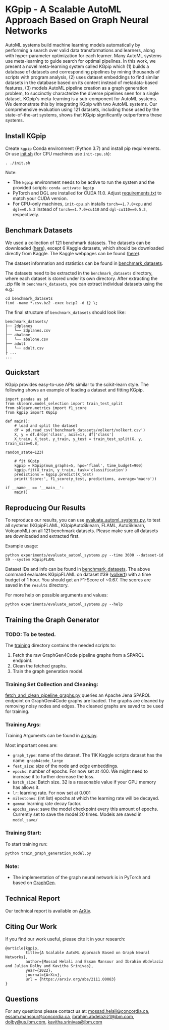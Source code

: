 # KGpip - A Scalable AutoML Approach Based on Graph Neural Networks

AutoML systems build machine learning models automatically by performing a search over valid data transformations and learners, along with hyper-parameter optimization for each learner. Many AutoML systems use meta-learning to guide search for optimal pipelines.  In this work, we present a novel meta-learning system called KGpip which (1) builds a database of datasets and corresponding pipelines by mining thousands of scripts with program analysis, (2) uses dataset embeddings to find similar datasets in the database based on its content instead of metadata-based features, (3) models AutoML pipeline creation as a graph generation problem, to succinctly characterize the diverse pipelines seen for a single dataset. KGpip's meta-learning is a sub-component for AutoML systems. We demonstrate this by integrating KGpip with two AutoML systems. Our comprehensive evaluation using 121 datasets, including those used by the state-of-the-art systems, shows that KGpip significantly outperforms these systems.

## Install KGpip

Create `kgpip` Conda environment (Python 3.7) and install pip requirements. Or use [init.sh](init.sh) (for CPU machines use `init-cpu.sh`):
```
. ./init.sh
```
Note: 
* The `kgpip` environment needs to be active to run the system and the provided scripts: `conda activate kgpip`
* PyTorch and DGL are installed for CUDA 11.0. Adjust [requirements.txt](requirements.txt) to match your CUDA version.
* For CPU-only machines, `init-cpu.sh` installs `torch==1.7.0+cpu` and `dgl==0.5.3` instead of `torch==1.7.0+cu110` and `dgl-cu110==0.5.3`, respectively.

## Benchmark Datasets
We used a collection of 121 benchmark datasets. 
The datasets can be downloaded ([here](https://drive.google.com/file/d/1SzPi0l7ICUhXPPOpJGZ57f1873WmJS1D/view?usp=sharing)), 
except 6 Kaggle datasets, which should be downloaded directly from Kaggle.
The Kaggle webpages can be found ([here](https://drive.google.com/file/d/1GEj-LNx0jUqPRiGxhIYcaanzG_EkXQP5/view?usp=sharing)).

The dataset information and statistics can be found in [benchmark_datasets](benchmark_datasets).

The datasets need to be extracted in the `benchmark_datasets` directory, where each dataset is stored under its own directory.
After extracting the .zip file in `benchmark_datasets`, you can extract individual datasets using the e.g.:

```
cd benchmark_datasets   
find -name *.csv.bz2 -exec bzip2 -d {} \;
```

The final structure of `benchmark_datasets`  should look like:
```
benchmark_datasets/
├── 2dplanes
│   └── 2dplanes.csv
├── abalone
│   └── abalone.csv
├── adult
│   └── adult.csv
├ ...
...
```


## Quickstart
KGpip provides easy-to-use APIs similar to the scikit-learn style. 
The following shows an example of loading a dataset and fitting KGpip.

```
import pandas as pd
from sklearn.model_selection import train_test_split
from sklearn.metrics import f1_score
from kgpip import KGpip

def main():
    # load and split the dataset
    df = pd.read_csv('benchmark_datasets/volkert/volkert.csv')
    X, y = df.drop('class', axis=1), df['class']
    X_train, X_test, y_train, y_test = train_test_split(X, y, train_size=0.8, 
                                                        random_state=123)
    
    # fit KGpip
    kgpip = KGpip(num_graphs=5, hpo='flaml', time_budget=900)
    kgpip.fit(X_train, y_train, task='classification')
    predictions = kgpip.predict(X_test)
    print('Score:', f1_score(y_test, predictions, average='macro'))

if __name__ == '__main__':
    main()
```


## Reproducing Our Results
To reproduce our results, you can use [evaluate_automl_systems.py](experiments/evaluate_automl_systems.py), 
to test all systems (KGpipFLAML, KGpipAutoSklearn, FLAML, AutoSklearn, VolcanoML) on all 121 benchmark datasets.
Please make sure all datasets are downloaded and extracted first.

Example usage:

```
python experiments/evaluate_automl_systems.py --time 3600 --dataset-id 39 --system KGpipFLAML
```
Dataset IDs and info can be found in [benchmark_datasets](benchmark_datasets).
The above command evaluates KGpipFLAML on dataset #39 ([volkert](benchmark_datasets/volkert)) with a time budget of 1 hour. 
You should get an F1-Score of ~0.67. The scores are saved in the `results` directory.

For more help on possible arguments and values:
```
python experiments/evaluate_automl_systems.py --help
```


## Training the Graph Generator
### TODO: To be tested.

The [training](training) directory contains the needed scripts to:
1. Fetch the raw GraphGen4Code pipeline graphs from a SPARQL endpoint.
2. Clean the fetched graphs.
3. Train the graph generation model.

### Training Set Collection and Cleaning:
[fetch_and_clean_pipeline_graphs.py](training/fetch_and_clean_pipeline_graphs.py) queries an Apache Jena SPARQL 
endpoint on GraphGen4Code graphs are loaded. The graphs are cleaned by removing noisy nodes and edges. 
The cleaned graphs are saved to be used for training. 

### Training Args:
Training Arguments can be found in [args.py](args.py).

Most important ones are: 

* `graph_type`: name of the dataset. The 11K Kaggle scripts dataset has the name: `graph4code_large`
* `feat_size`: size of the node and edge embeddings.
* `epochs`: number of epochs. For now set at 400. We might need to increase it to further decrease the loss.
* `batch_size`: Batch size. 32 is a reasonable value if your GPU memory has allows it.
* `lr`: learning rate. For now set at 0.001
* `milestones`: (int list) epochs at which the learning rate will be decayed.
* `gamma`: learning rate decay factor.
* `epochs_save`: save the model checkpoint every this amount of epochs. Currently set to save the model 20 times. Models are saved in `model_save/`

### Training Start:
To start training run:

```bash
python train_graph_generation_model.py
```


### Note:
- The implementation of the graph neural network is in PyTorch and based on [GraphGen](https://github.com/idea-iitd/graphgen).


## Technical Report
Our technical report is available on [ArXiv](https://arxiv.org/abs/2111.00083). 

## Citing Our Work
If you find our work useful, please cite it in your research:
```
@article{kgpip,
         title={A Scalable AutoML Approach Based on Graph Neural Networks}, 
         author={Mossad Helali and Essam Mansour and Ibrahim Abdelaziz and Julian Dolby and Kavitha Srinivas},
         year={2022},
         journal={ArXiv},
         url = {https://arxiv.org/abs/2111.00083}
}
```

## Questions
For any questions please contact us at: mossad.helali@concordia.ca, essam.mansour@concordia.ca, ibrahim.abdelaziz1@ibm.com, dolby@us.ibm.com, kavitha.srinivas@ibm.com